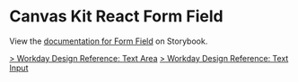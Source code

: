 # Canvas Kit React Form Field

View the
[documentation for Form Field](https://workday.github.io/canvas-kit/?path=/docs/preview-inputs-form-field-react--custom)
on Storybook.

[> Workday Design Reference: Text Area](https://design.workday.com/components/inputs/text-area)
[> Workday Design Reference: Text Input](https://design.workday.com/components/inputs/text-input)
